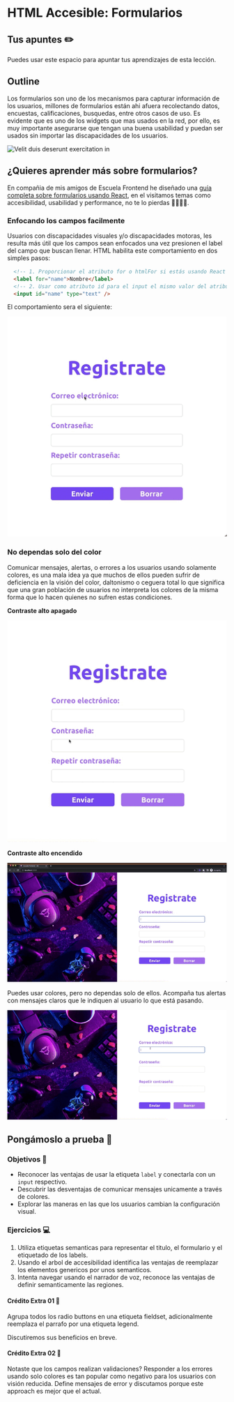 # HTML Accesible: Formularios 

## Tus apuntes ✏️

Puedes usar este espacio para apuntar tus aprendizajes de esta lección.


## Outline

Los formularios son uno de los mecanismos para capturar información de los usuarios, millones de formularios están ahi afuera recolectando datos, encuestas, calificaciones, busquedas, entre otros casos de uso. Es evidente que es uno de los widgets que mas usados en la red, por ello, es muy importante asegurarse que tengan una buena usabilidad y puedan ser usados sin importar las discapacidades de los usuarios.

![Velit duis deserunt exercitation in](https://via.placeholder.com/500x500/000/FFF)

## ¿Quieres aprender más sobre formularios?

En compañia de mis amigos de Escuela Frontend he diseñado una [guía completa sobre formularios usando React](https://www.escuelafrontend.com/articulos/formularios-en-react-una-guia-practica), en el visitamos temas como accesibilidad, usabilidad y performance, no te lo pierdas 👩‍💻👨‍💻.

### Enfocando los campos facilmente

Usuarios con discapacidades visuales y/o discapacidades motoras, les resulta más útil que los campos sean enfocados una vez presionen el label del campo que buscan llenar. HTML habilita este comportamiento en dos simples pasos:

```html
  <!-- 1. Proporcionar el atributo for o htmlFor si estás usando React para la etiqueta label  -->
  <label for="name">Nombre</label>
  <!-- 2. Usar como atributo id para el input el mismo valor del atributo for usado en el label  -->
  <input id="name" type="text" />
```

El comportamiento sera el siguiente:

![Enfocando los campos de un formulario tocando sus labels](./assets/label-focus.gif)

### No dependas solo del color

Comunicar mensajes, alertas, o errores a los usuarios usando solamente colores, es una mala idea ya que muchos de ellos pueden sufrir de deficiencia en la visión del color, daltonismo o ceguera total lo que significa que una gran población de usuarios no interpreta los colores de la misma forma que lo hacen quienes no sufren estas condiciones.

**Contraste alto apagado**


![Validacion en el campo usando bordes rojos](./assets/validation.gif)

**Contraste alto encendido**


![Validacion en el campo usando bordes rojos con una configuración de alto contraste](./assets/validation-inverted.gif)


Puedes usar colores, pero no dependas solo de ellos. Acompaña tus alertas con mensajes claros que le indiquen al usuario lo que está pasando.

![Validacion en el campo usando bordes rojos y un texto indicando el error](./assets/validation-text.gif)


## Pongámoslo a prueba 💪

### Objetivos 🎯
- Reconocer las ventajas de usar la etiqueta `label` y conectarla con un `input` respectivo.
- Descubrir las desventajas de comunicar mensajes unicamente a través de colores.
- Explorar las maneras en las que los usuarios cambian la configuración visual.

### Ejercicios 💻

1. Utiliza etiquetas semanticas para representar el titulo, el formulario y el etiquetado de los labels.
2. Usando el arbol de accesibilidad identifica las ventajas de reemplazar los elementos genericos por unos semanticos.
3. Intenta navegar usando el narrador de voz, reconoce las ventajas de definir semanticamente las regiones.

#### Crédito Extra 01 👑

Agrupa todos los radio buttons en una etiqueta fieldset, adicionalmente reemplaza el parrafo por una etiqueta legend.

Discutiremos sus beneficios en breve.

#### Crédito Extra 02 👑

Notaste que los campos realizan validaciones? Responder a los errores usando solo colores es tan popular como negativo 
para los usuarios con visión reducida. Define mensajes de error y discutamos porque este approach es mejor que el actual.
